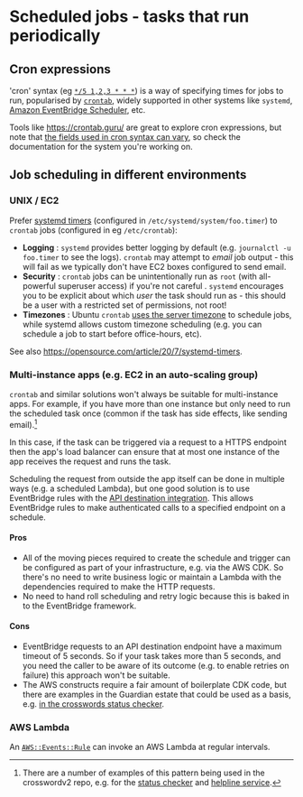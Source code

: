# Scheduled jobs - tasks that run periodically

## Cron expressions

'cron' syntax (eg [`*/5 1,2,3 * * *`](https://crontab.guru/#*/5_1,2,3_*_*_*)) is a way of specifying times for jobs to run, popularised by [`crontab`](https://en.wikipedia.org/wiki/Cron#Overview), widely supported in other systems like `systemd`, [Amazon EventBridge Scheduler](https://docs.aws.amazon.com/scheduler/latest/UserGuide/schedule-types.html#cron-based), etc.

Tools like https://crontab.guru/ are great to explore cron expressions, but note that [the fields used in cron syntax can vary](https://github.com/guardian/ophan-geoip-db-refresher/pull/3#discussion_r638614229), so check the documentation for the system you're working on.

## Job scheduling in different environments

### UNIX / EC2

Prefer [systemd timers](https://askubuntu.com/a/1051208/17211) (configured in `/etc/systemd/system/foo.timer`) to `crontab` jobs (configured in eg `/etc/crontab`):

* **Logging** : `systemd` provides better logging by default (e.g. `journalctl -u foo.timer` to see the logs). `crontab` may attempt to _email_ job output - this will fail as we typically don't have EC2 boxes configured to send email.
* **Security** : `crontab` jobs can be unintentionally run as `root` (with all-powerful superuser access) if you're not careful . `systemd` encourages you to be explicit about which _user_ the task should run as - this should be a user with a restricted set of permissions, not root!
* **Timezones** : Ubuntu `crontab` [uses the server timezone](https://github.com/guardian/deploy-tools-platform/pull/533) to schedule jobs, while systemd allows custom timezone scheduling (e.g. you can schedule a job to start before office-hours, etc).

See also https://opensource.com/article/20/7/systemd-timers.


### Multi-instance apps (e.g. EC2 in an auto-scaling group)

`crontab` and similar solutions won't always be suitable for multi-instance apps. For example, if you have more than one instance but only need to run the scheduled task once (common if the task has side effects, like sending email).[^1]

In this case, if the task can be triggered via a request to a HTTPS endpoint then the app's load balancer can ensure that at most one instance of the app receives the request and runs the task.

Scheduling the request from outside the app itself can be done in multiple ways (e.g. a scheduled Lambda), but one good solution is to use EventBridge rules with the [API destination integration](https://docs.aws.amazon.com/eventbridge/latest/userguide/eb-api-destinations.html#eb-create-rule-api-destination-target). This allows EventBridge rules to make authenticated calls to a specified endpoint on a schedule.

#### Pros
* All of the moving pieces required to create the schedule and trigger can be configured as part of your infrastructure, e.g. via the AWS CDK. So there's
no need to write business logic or maintain a Lambda with the dependencies required to make the HTTP requests.
* No need to hand roll scheduling and retry logic because this is baked in to the EventBridge framework.

#### Cons
* EventBridge requests to an API destination endpoint have a maximum timeout of 5 seconds. So if your task takes more than 5 seconds, and you need the
caller to be aware of its outcome (e.g. to enable retries on failure) this approach won't be suitable.
* The AWS constructs require a fair amount of boilerplate CDK code, but there are examples in the Guardian estate that could be used as a basis, e.g. [in the crosswords status checker](https://github.com/guardian/crosswordv2/blob/126acf8c6cf88dcc2edc0e851df5b2d0bbe8685b/cdk/lib/scheduled-status-check.ts).



### AWS Lambda

An [`AWS::Events::Rule`](https://docs.aws.amazon.com/AWSCloudFormation/latest/UserGuide/aws-resource-events-rule.html) can invoke an AWS Lambda at regular intervals.


[^1]: There are a number of examples of this pattern being used in the crosswordv2 repo, e.g. for the [status checker](https://github.com/guardian/crosswordv2/blob/126acf8c6cf88dcc2edc0e851df5b2d0bbe8685b/docs/status-checker.md?plain=1#L13-L14) and [helpline service](https://github.com/guardian/crosswordv2/blob/126acf8c6cf88dcc2edc0e851df5b2d0bbe8685b/docs/ats-helpline.md?plain=1#L8-L10).

